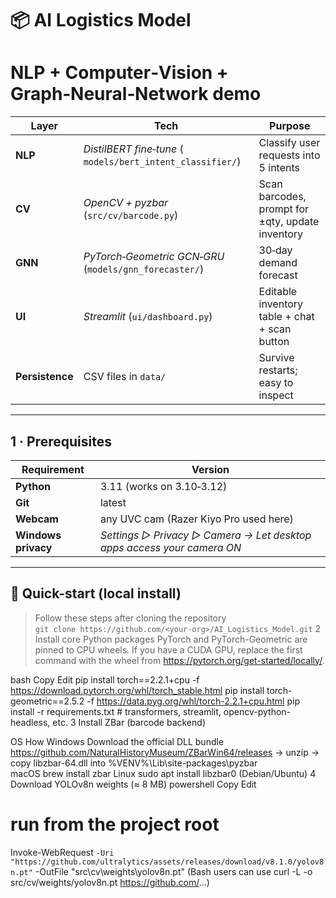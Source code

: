 # 📦 AI Logistics Model  
NLP + Computer‑Vision + Graph‑Neural‑Network demo
================================================



| Layer | Tech                                                          | Purpose |
|-------|---------------------------------------------------------------|---------|
| **NLP** | *DistilBERT fine‑tune* (<br>`models/bert_intent_classifier/`) | Classify user requests into 5 intents |
| **CV** | *OpenCV + pyzbar* (`src/cv/barcode.py`)                       | Scan barcodes, prompt for ±qty, update inventory |
| **GNN** | *PyTorch‑Geometric GCN‑GRU* (`models/gnn_forecaster/`)        | 30‑day demand forecast |
| **UI** | *Streamlit* (`ui/dashboard.py`)                               | Editable inventory table + chat + scan button |
| **Persistence** | CSV files in `data/`                                          | Survive restarts; easy to inspect |

---

## 1 · Prerequisites

| Requirement | Version                                                                |
|-------------|------------------------------------------------------------------------|
| **Python** | 3.11 (works on 3.10‑3.12)                                              |
| **Git** | latest                                                                 |
| **Webcam** | any UVC cam (Razer Kiyo Pro used here)                                 |
| **Windows privacy** | *Settings ▷ Privacy ▷ Camera → Let desktop apps access your camera ON* |

---
## 🚀 Quick-start (local install)

> Follow these steps after cloning the repository  
> `git clone https://github.com/<your-org>/AI_Logistics_Model.git`
2 Install core Python packages
PyTorch and PyTorch-Geometric are pinned to CPU wheels.
If you have a CUDA GPU, replace the first command with the wheel from https://pytorch.org/get-started/locally/.

bash
Copy
Edit
pip install torch==2.2.1+cpu -f https://download.pytorch.org/whl/torch_stable.html
pip install torch-geometric==2.5.2 -f https://data.pyg.org/whl/torch-2.2.1+cpu.html
pip install -r requirements.txt          # transformers, streamlit, opencv-python-headless, etc.
3 Install ZBar (barcode backend)

OS	How
Windows	Download the official DLL bundle https://github.com/NaturalHistoryMuseum/ZBarWin64/releases → unzip → copy libzbar-64.dll into %VENV%\Lib\site-packages\pyzbar\
macOS	brew install zbar
Linux	sudo apt install libzbar0 (Debian/Ubuntu)
4 Download YOLOv8n weights (≈ 8 MB)
powershell
Copy
Edit
# run from the project root
Invoke-WebRequest `
    -Uri "https://github.com/ultralytics/assets/releases/download/v8.1.0/yolov8n.pt" `
    -OutFile "src\cv\weights\yolov8n.pt"
(Bash users can use curl -L -o src/cv/weights/yolov8n.pt https://github.com/...)
